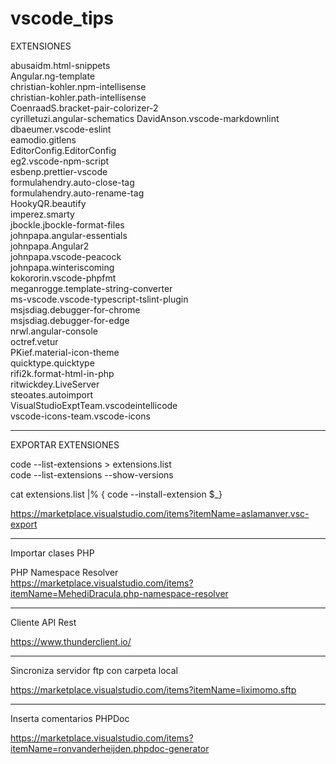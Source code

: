 # vscode_tips  

EXTENSIONES 

abusaidm.html-snippets  
Angular.ng-template  
christian-kohler.npm-intellisense  
christian-kohler.path-intellisense  
CoenraadS.bracket-pair-colorizer-2  
cyrilletuzi.angular-schematics 
DavidAnson.vscode-markdownlint  
dbaeumer.vscode-eslint  
eamodio.gitlens  
EditorConfig.EditorConfig  
eg2.vscode-npm-script  
esbenp.prettier-vscode  
formulahendry.auto-close-tag  
formulahendry.auto-rename-tag  
HookyQR.beautify  
imperez.smarty  
jbockle.jbockle-format-files  
johnpapa.angular-essentials  
johnpapa.Angular2  
johnpapa.vscode-peacock  
johnpapa.winteriscoming  
kokororin.vscode-phpfmt  
meganrogge.template-string-converter  
ms-vscode.vscode-typescript-tslint-plugin  
msjsdiag.debugger-for-chrome  
msjsdiag.debugger-for-edge  
nrwl.angular-console  
octref.vetur  
PKief.material-icon-theme  
quicktype.quicktype  
rifi2k.format-html-in-php  
ritwickdey.LiveServer  
steoates.autoimport  
VisualStudioExptTeam.vscodeintellicode  
vscode-icons-team.vscode-icons


----------------------------------------  



EXPORTAR EXTENSIONES  

code --list-extensions > extensions.list   
code --list-extensions --show-versions  


cat extensions.list |% { code --install-extension $_}  

https://marketplace.visualstudio.com/items?itemName=aslamanver.vsc-export  

---------------------------------------  

Importar clases PHP  

PHP Namespace Resolver  
https://marketplace.visualstudio.com/items?itemName=MehediDracula.php-namespace-resolver  

---------------------------------------  

Cliente API Rest  

https://www.thunderclient.io/  

---------------------------------------   

Sincroniza servidor ftp con carpeta local  

https://marketplace.visualstudio.com/items?itemName=liximomo.sftp  

---------------------------------------   

Inserta comentarios PHPDoc  


https://marketplace.visualstudio.com/items?itemName=ronvanderheijden.phpdoc-generator  





 
 

